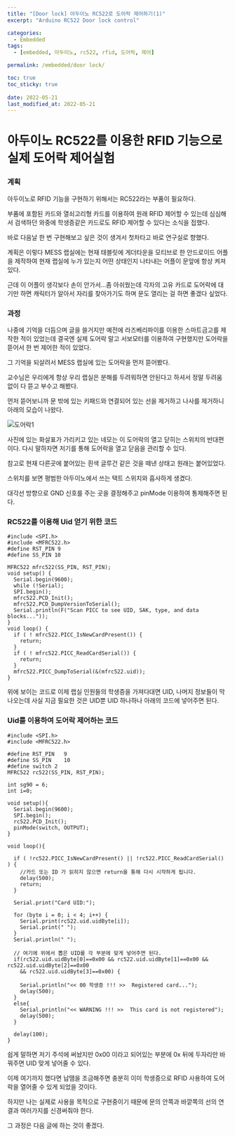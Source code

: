 ```yaml
---
title: "[Door lock] 아두이노 RC522로 도어락 제어하기(1)"
excerpt: "Arduino RC522 Door lock control"

categories:
  - Embedded
tags:
  - [embedded, 아두이노, rc522, rfid, 도어락, 제어]

permalink: /embedded/door lock/

toc: true
toc_sticky: true
 
date: 2022-05-21
last_modified_at: 2022-05-21
---
```


# 아두이노 RC522를 이용한 RFID 기능으로 실제 도어락 제어실험

### 계획

아두이노로 RFID 기능을 구현하기 위해서는 RC522라는 부품이 필요하다.

부품에 포함된 카드와 열쇠고리형 카드를 이용하여 원래 RFID 제어할 수 있는데 심심해서 검색하던 와중에 학생증같은 카드로도 RFID 제어할 수 있다는 소식을 접했다.

바로 다음날 한 번 구현해보고 싶은 것이 생겨서 첫차타고 바로 연구실로 향했다.

계획은 이렇다 MESS 랩실에는 현재 태블릿에 게더타운을 모티브로 한 안드로이드 어플을 제작하여 현재 랩실에 누가 있는지 어떤 상태인지 나타내는 어플이 문앞에 항상 켜져있다.

근데 이 어플이 생각보다 손이 안가서...좀 아쉬웠는데 각자의 고유 카드로 도어락에 대기만 하면 캐릭터가 알아서 자리를 찾아가기도 하며 문도 열리는 걸 하면 좋겠다 싶었다.

### 과정

나중에 기억을 더듬으며 글을 쓸거지만 예전에 라즈베리파이를 이용한 스마트금고를 제작한 적이 있었는데 결국엔 실제 도어락 말고 서보모터를 이용하여 구현했지만 도어락을 뜯어서 한 번 제어한 적이 있었다.

그 기억을 되살려서 MESS 랩실에 있는 도어락을 먼저 뜯어봤다.

교수님은 우리에게 항상 우리 랩실은 분해를 두려워하면 안된다고 하셔서 정말 두려움 없이 다 뜯고 부수고 해봤다.

먼저 뜯어보니까 문 밖에 있는 키패드와 연결되어 있는 선을 제거하고 나사를 제거하니 아래의 모습이 나왔다.

![도어락1](https://jsw6701.github.io/assets/images/posts_img/doorlock1.jpg)

사진에 있는 화살표가 가리키고 있는 네모는 이 도어락의 열고 닫히는 스위치의 반대편이다. 다시 말하자면 저기를 통해 도어락을 열고 닫음을 관리할 수 있다.

참고로 현재 다른곳에 붙어있는 흰색 글루건 같은 것을 떼낸 상태고 원래는 붙어있었다.

스위치를 보면 평범한 아두이노에서 쓰는 택트 스위치와 흡사하게 생겼다.

대각선 방향으로 GND 신호를 주는 곳을 결정해주고 pinMode 이용하여 통제해주면 된다.

### RC522를 이용해 Uid 얻기 위한 코드
```
#include <SPI.h> 
#include <MFRC522.h> 
#define RST_PIN 9 
#define SS_PIN 10 

MFRC522 mfrc522(SS_PIN, RST_PIN);
void setup() { 
  Serial.begin(9600); 
  while (!Serial); 
  SPI.begin(); 
  mfrc522.PCD_Init(); 
  mfrc522.PCD_DumpVersionToSerial(); 
  Serial.println(F("Scan PICC to see UID, SAK, type, and data blocks..."));
} 
void loop() { 
  if ( ! mfrc522.PICC_IsNewCardPresent()) { 
    return; 
  } 
  if ( ! mfrc522.PICC_ReadCardSerial()) { 
    return; 
  }
  mfrc522.PICC_DumpToSerial(&(mfrc522.uid)); 
}
```
위에 보이는 코드로 이제 랩실 인원들의 학생증을 가져다대면 UID, 나머지 정보들이 막 나오는데 사실 지금 필요한 것은 UID뿐 UID 하나하나 아래의 코드에 넣어주면 된다.

### Uid를 이용하여 도어락 제어하는 코드
```
#include <SPI.h>
#include <MFRC522.h>  
 
#define RST_PIN   9
#define SS_PIN    10
#define switch 2
MFRC522 rc522(SS_PIN, RST_PIN);

int sg90 = 6;
int i=0;

void setup(){
  Serial.begin(9600);
  SPI.begin();
  rc522.PCD_Init();
  pinMode(switch, OUTPUT);
}

void loop(){ 

  if ( !rc522.PICC_IsNewCardPresent() || !rc522.PICC_ReadCardSerial() ) { 
    //카드 또는 ID 가 읽히지 않으면 return을 통해 다시 시작하게 됩니다.
    delay(500);
    return;
  }
  
  Serial.print("Card UID:");
  
  for (byte i = 0; i < 4; i++) {
    Serial.print(rc522.uid.uidByte[i]);
    Serial.print(" ");
  }
  Serial.println(" ");
  
  // 여기에 위에서 뽑은 UID를 각 부분에 맞게 넣어주면 된다.
  if(rc522.uid.uidByte[0]==0x00 && rc522.uid.uidByte[1]==0x00 && rc522.uid.uidByte[2]==0x00 
    && rc522.uid.uidByte[3]==0x00) {
    
    Serial.println("<< 00 학생증 !!! >>  Registered card...");
    delay(500);
  }
  else{
    Serial.println("<< WARNING !!! >>  This card is not registered");
    delay(500);
  }

  delay(100);
}
```

쉽게 말하면 저기 주석에 써놨지만 0x00 이라고 되어있는 부분에 0x 뒤에 두자리만 바꿔주면 UID 맞게 넣어줄 수 있다.

이제 여기까지 했다면 납땜을 조금해주면 충분히 이미 학생증으로 RFID 사용하여 도어락을 열어줄 수 있게 되었을 것이다.

하지만 나는 실제로 사용을 목적으로 구현중이기 때문에 문의 안쪽과 바깥쪽의 선의 연결과 여러가지를 신경써줘야 한다.

그 과정은 다음 글에 하는 것이 좋겠다.
